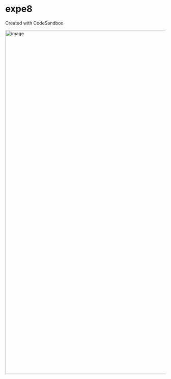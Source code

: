 # expe8
Created with CodeSandbox
 
<img width="1920" height="1080" alt="image" src="https://github.com/user-attachments/assets/e07eb42e-7436-4ae6-804e-22d1fe1680de" />
